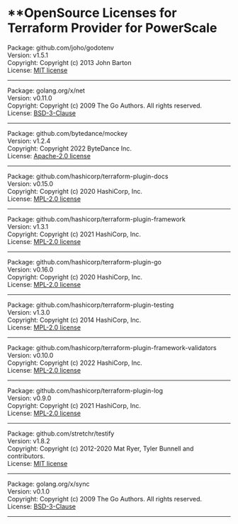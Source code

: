 <!--
Copyright (c) 2023-2024 Dell Inc., or its subsidiaries. All Rights Reserved.

Licensed under the Mozilla Public License Version 2.0 (the "License");
you may not use this file except in compliance with the License.
You may obtain a copy of the License at

    http://mozilla.org/MPL/2.0/


Unless required by applicable law or agreed to in writing, software
distributed under the License is distributed on an "AS IS" BASIS,
WITHOUT WARRANTIES OR CONDITIONS OF ANY KIND, either express or implied.
See the License for the specific language governing permissions and
limitations under the License.
-->

**OpenSource Licenses for Terraform Provider for PowerScale
=  
Package: github.com/joho/godotenv  
Version: v1.5.1  
Copyright: Copyright (c) 2013 John Barton  
License: [MIT license](https://github.com/joho/godotenv/blob/v1.5.1/LICENCE)
* * *

Package: golang.org/x/net  
Version: v0.11.0  
Copyright: Copyright (c) 2009 The Go Authors. All rights reserved.   
License: [BSD-3-Clause](https://github.com/golang/net/blob/v0.11.0/LICENSE)
* * *

Package: github.com/bytedance/mockey  
Version: v1.2.4  
Copyright: Copyright 2022 ByteDance Inc.  
License: [Apache-2.0 license](https://github.com/bytedance/mockey/blob/v1.2.4/LICENSE-APACHE)
* * *

Package: github.com/hashicorp/terraform-plugin-docs  
Version: v0.15.0  
Copyright: Copyright (c) 2020 HashiCorp, Inc.  
License: [MPL-2.0 license](https://github.com/hashicorp/terraform-plugin-docs/blob/v0.15.0/LICENSE)
* * *

Package: github.com/hashicorp/terraform-plugin-framework  
Version: v1.3.1  
Copyright: Copyright (c) 2021 HashiCorp, Inc.  
License: [MPL-2.0 license](https://github.com/hashicorp/terraform-plugin-framework/blob/v1.3.1/LICENSE)
* * *

Package: github.com/hashicorp/terraform-plugin-go  
Version: v0.16.0  
Copyright: Copyright (c) 2020 HashiCorp, Inc.  
License: [MPL-2.0 license](https://github.com/hashicorp/terraform-plugin-go/blob/v0.16.0/LICENSE)
* * *

Package: github.com/hashicorp/terraform-plugin-testing  
Version: v1.3.0  
Copyright: Copyright (c) 2014 HashiCorp, Inc.  
License: [MPL-2.0 license](https://github.com/hashicorp/terraform-plugin-testing/blob/v1.3.0/LICENSE)
* * *

Package: github.com/hashicorp/terraform-plugin-framework-validators  
Version: v0.10.0  
Copyright: Copyright (c) 2022 HashiCorp, Inc.  
License: [MPL-2.0 license](https://github.com/hashicorp/terraform-plugin-framework-validators/blob/v0.10.0/LICENSE)
* * *

Package: github.com/hashicorp/terraform-plugin-log  
Version: v0.9.0  
Copyright: Copyright (c) 2021 HashiCorp, Inc.  
License: [MPL-2.0 license](https://github.com/hashicorp/terraform-plugin-log/blob/v0.9.0/LICENSE)
* * *

Package: github.com/stretchr/testify  
Version: v1.8.2  
Copyright: Copyright (c) 2012-2020 Mat Ryer, Tyler Bunnell and contributors.  
License: [MIT license](https://github.com/stretchr/testify/blob/v1.8.2/LICENSE)
* * *

Package: golang.org/x/sync  
Version: v0.1.0  
Copyright: Copyright (c) 2009 The Go Authors. All rights reserved.  
License: [BSD-3-Clause](https://github.com/golang/sync/blob/v0.1.0/LICENSE)
* * ***
